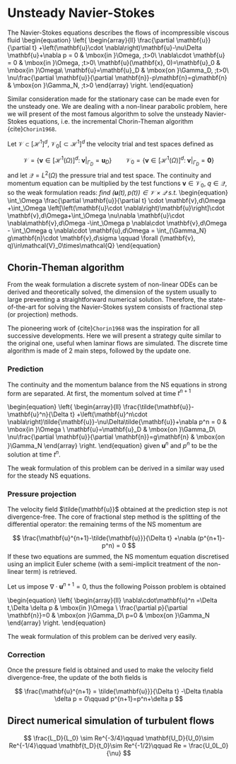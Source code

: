 # Unsteady Navier-Stokes

The Navier-Stokes equations describes the flows of incompressible viscous fluid 
\begin{equation}
\left\{
    \begin{array}{ll}
        \frac{\partial \mathbf{u}}{\partial t} +\left(\mathbf{u}\cdot \nabla\right)\mathbf{u}-\nu\Delta \mathbf{u}+\nabla p = 0 & \mbox{in }\Omega, \;t>0\\
        \nabla\cdot \mathbf{u} = 0 & \mbox{in }\Omega, \;t>0\\
        \mathbf{u}(\mathbf{x}, 0)=\mathbf{u}_0 & \mbox{in }\Omega\\
        \mathbf{u}=\mathbf{u}_D & \mbox{on }\Gamma_D, \;t>0\\
        \nu\frac{\partial \mathbf{u}}{\partial \mathbf{n}}-p\mathbf{n}=g\mathbf{n} & \mbox{on }\Gamma_N, \;t>0
    \end{array}
\right.
\end{equation}

Similar consideration made for the stationary case can be made even for the unsteady one. We are dealing with a non-linear parabolic problem, here we will present of the most famous algorithm to solve the unsteady Navier-Stokes equations, i.e. the incremental Chorin-Theman algorithm {cite}`Chorin1968`.

Let $\mathcal{V}\subset[\mathcal{H}^1]^d,\; \mathcal{V}_0[\subset\mathcal{H}^1]^d$ the velocity trial and test spaces defined as

$$
\mathcal{V} = \left\{\mathbf{v}\in[\mathcal{H}^1(\Omega)]^d:\;\left. \mathbf{v}\right|_{\Gamma_D} = \mathbf{u}_D\right\}\qquad 
\mathcal{V}_0 = \left\{\mathbf{v}\in[\mathcal{H}^1(\Omega)]^d:\;\left. \mathbf{v}\right|_{\Gamma_D} = \mathbf{0}\right\}
$$
and let $\mathcal{Q}= L^2(\Omega)$ the pressure trial and test space. The continuity and momentum equation can be multiplied by the test functions $\mathbf{v}\in\mathcal{V}_0,\;q\in\mathcal{Q}$, so the weak formulation reads: *find $(\mathbf{u}(t), p(t))\in\mathcal{V}\times\mathcal{Q}$ s.t.*
\begin{equation}
\int_\Omega \frac{\partial \mathbf{u}}{\partial t} \cdot \mathbf{v}\,d\Omega +\int_\Omega \left[\left(\mathbf{u}\cdot \nabla\right)\mathbf{u}\right]\cdot \mathbf{v}\,d\Omega+\int_\Omega \nu\nabla \mathbf{u}\cdot \nabla\mathbf{v}\,d\Omega -\int_\Omega p \nabla\cdot \mathbf{v}\,d\Omega - \int_\Omega q \nabla\cdot \mathbf{u}\,d\Omega = \int_{\Gamma_N} g\mathbf{n}\cdot \mathbf{v}\,d\sigma \qquad \forall (\mathbf{v}, q)\in\mathcal{V}_0\times\mathcal{Q}
\end{equation}
## Chorin-Theman algorithm
From the weak formulation a discrete system of non-linear ODEs can be derived and theoretically solved, the dimension of the system usually to large preventing a straightforward numerical solution. Therefore, the state-of-the-art for solving the Navier-Stokes system consists of fractional step (or projection) methods.

The pioneering work of {cite}`Chorin1968` was the inspiration for all successive developments. Here we will present a strategy quite similar to the original one, useful when laminar flows are simulated. The discrete time algorithm is made of 2 main steps, followed by the update one.

### Prediction
The continuity and the momentum balance from the NS equations in strong form are separated. At first, the momentum solved at time $t^{n+1}$

\begin{equation}
\left\{
    \begin{array}{ll}
        \frac{\tilde{\mathbf{u}}-\mathbf{u}^n}{\Delta t} +\left(\mathbf{u}^n\cdot \nabla\right)\tilde{\mathbf{u}}-\nu\Delta\tilde{\mathbf{u}}+\nabla p^n = 0 & \mbox{in }\Omega \\
        \mathbf{u}=\mathbf{u}_D & \mbox{on }\Gamma_D\\
        \nu\frac{\partial \mathbf{u}}{\partial \mathbf{n}}=g\mathbf{n} & \mbox{on }\Gamma_N
     \end{array}
\right.
\end{equation}
given ${\mathbf{u}}^n$ and $p^n$ to be the solution at time $t^n$.

The weak formulation of this problem can be derived in a similar way used for the steady NS equations.

### Pressure projection
The velocity field $\tilde{\mathbf{u}}$ obtained at the prediction step is not divergence-free. The core of fractional step method is the splitting of the differential operator: the remaining terms of the NS momentum are

$$
 \frac{\mathbf{u}^{n+1}-\tilde{\mathbf{u}}}{\Delta t} +\nabla (p^{n+1}-p^n) = 0
 $$
If these two equations are summed, the NS momentum equation discretised using an implicit Euler scheme (with a semi-implicit treatment of the non-linear term) is retrieved. 

Let us impose $\nabla \cdot \mathbf{u}^{n+1}=0$, thus the following Poisson problem is obtained

\begin{equation}
\left\{
    \begin{array}{ll}
        \nabla\cdot\mathbf{u}^n =\Delta t\,\Delta \delta p & \mbox{in }\Omega \\
        \frac{\partial p}{\partial \mathbf{n}}=0 & \mbox{on }\Gamma_D\\
        p=0 & \mbox{on }\Gamma_N
     \end{array}
\right.
\end{equation}

The weak formulation of this problem can be derived very easily.
### Correction
Once the pressure field is obtained and used to make the velocity field divergence-free, the update of the both fields is

$$
\frac{\mathbf{u}^{n+1} = \tilde{\mathbf{u}}}{\Delta t} -\Delta t\nabla \delta p = 0\qquad p^{n+1}=p^n+\delta p
$$

## Direct numerical simulation of turbulent flows

$$
\frac{L_D}{L_0} \sim Re^{-3/4}\qquad 
\mathbf{U_D}{U_0}\sim Re^{-1/4}\qquad
\mathbf{t_D}{t_0}\sim Re^{-1/2}\qquad
Re = \frac{U_0L_0}{\nu}
$$